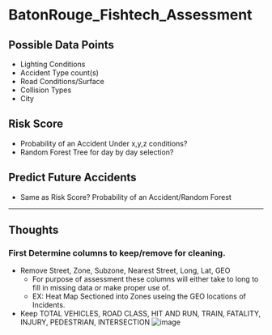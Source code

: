 # BatonRouge_Fishtech_Assessment

## Possible Data Points
* Lighting Conditions
* Accident Type count(s)
* Road Conditions/Surface
* Collision Types
* City

## Risk Score
* Probability of an Accident Under x,y,z conditions?
* Random Forest Tree for day by day selection?

## Predict Future Accidents
* Same as Risk Score? Probability of an Accident/Random Forest
--------------------------------------------------------------
## Thoughts

### First Determine columns to keep/remove for cleaning.
* Remove Street, Zone, Subzone, Nearest Street, Long, Lat, GEO
  * For purpose of assessment these columns will either take to long to fill in missing data or make proper use of.
  * EX: Heat Map Sectioned into Zones useing the GEO locations of Incidents.
* Keep TOTAL VEHICLES,	ROAD CLASS,	HIT AND RUN,	TRAIN,	FATALITY,	INJURY,	PEDESTRIAN,	INTERSECTION
![image](https://user-images.githubusercontent.com/70000877/147284507-c34e527c-3532-4c64-8615-bced9ad535c0.png)
